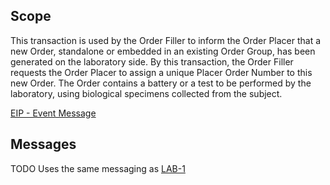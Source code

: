 ## Scope 

This transaction is used by the Order Filler to inform the Order Placer that a new Order, standalone or embedded in an existing Order Group, has been generated on the laboratory side.
By this transaction, the Order Filler requests the Order Placer to assign a unique Placer Order Number to this new Order. The Order contains a battery or a test to be performed by the laboratory, using biological specimens collected from the subject.

[EIP - Event Message](https://www.enterpriseintegrationpatterns.com/patterns/messaging/EventMessage.html)

## Messages

TODO Uses the same messaging as [LAB-1](lab-1.html)

